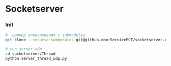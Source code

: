 # Socketserver

### Init
```sh
#  пример клонирования с submodules
git clone --recurse-submodules git@github.com:ServicePCT/socketserver.git

# run server udp
cd socketserver/Thread
python server_thread_udp.py
```



